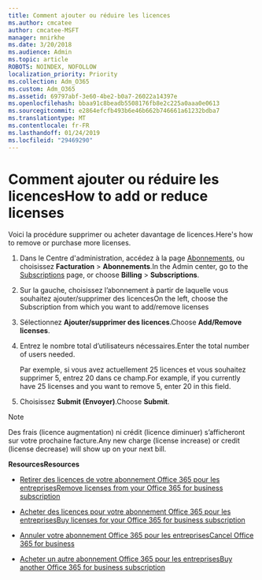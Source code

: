 ```yaml
---
title: Comment ajouter ou réduire les licences
ms.author: cmcatee
author: cmcatee-MSFT
manager: mnirkhe
ms.date: 3/20/2018
ms.audience: Admin
ms.topic: article
ROBOTS: NOINDEX, NOFOLLOW
localization_priority: Priority
ms.collection: Adm_O365
ms.custom: Adm_O365
ms.assetid: 69797abf-3e60-4be2-b0a7-26022a14397e
ms.openlocfilehash: bbaa91c8beadb5508176fb8e2c225a0aaa0e0613
ms.sourcegitcommit: e2864efcfb493b6e46b662b746661a61232bdba7
ms.translationtype: MT
ms.contentlocale: fr-FR
ms.lasthandoff: 01/24/2019
ms.locfileid: "29469290"
---
```

# <a name="how-to-add-or-reduce-licenses"></a><span data-ttu-id="1a8c1-102">Comment ajouter ou réduire les licences</span><span class="sxs-lookup"><span data-stu-id="1a8c1-102">How to add or reduce licenses</span></span>

<span data-ttu-id="1a8c1-103">Voici la procédure supprimer ou acheter davantage de licences.</span><span class="sxs-lookup"><span data-stu-id="1a8c1-103">Here's how to remove or purchase more licenses.</span></span>
  
1. <span data-ttu-id="1a8c1-104">Dans le Centre d'administration, accédez à la page [Abonnements](https://go.microsoft.com/fwlink/p/?linkid=842054), ou choisissez **Facturation** \> **Abonnements**.</span><span class="sxs-lookup"><span data-stu-id="1a8c1-104">In the Admin center, go to the [Subscriptions](https://go.microsoft.com/fwlink/p/?linkid=842054) page, or choose **Billing** \> **Subscriptions**.</span></span>
    
2. <span data-ttu-id="1a8c1-105">Sur la gauche, choisissez l’abonnement à partir de laquelle vous souhaitez ajouter/supprimer des licences</span><span class="sxs-lookup"><span data-stu-id="1a8c1-105">On the left, choose the Subscription from which you want to add/remove licenses</span></span>
    
3. <span data-ttu-id="1a8c1-106">Sélectionnez **Ajouter/supprimer des licences**.</span><span class="sxs-lookup"><span data-stu-id="1a8c1-106">Choose **Add/Remove licenses**.</span></span>
    
4. <span data-ttu-id="1a8c1-107">Entrez le nombre total d’utilisateurs nécessaires.</span><span class="sxs-lookup"><span data-stu-id="1a8c1-107">Enter the total number of users needed.</span></span>
    
    <span data-ttu-id="1a8c1-108">Par exemple, si vous avez actuellement 25 licences et vous souhaitez supprimer 5, entrez 20 dans ce champ.</span><span class="sxs-lookup"><span data-stu-id="1a8c1-108">For example, if you currently have 25 licenses and you want to remove 5, enter 20 in this field.</span></span>
    
5. <span data-ttu-id="1a8c1-109">Choisissez **Submit (Envoyer)**.</span><span class="sxs-lookup"><span data-stu-id="1a8c1-109">Choose **Submit**.</span></span>
    
> [!NOTE]
> <span data-ttu-id="1a8c1-110">Des frais (licence augmentation) ni crédit (licence diminuer) s’afficheront sur votre prochaine facture.</span><span class="sxs-lookup"><span data-stu-id="1a8c1-110">Any new charge (license increase) or credit (license decrease) will show up on your next bill.</span></span> 
  
 <span data-ttu-id="1a8c1-111">**Resources**</span><span class="sxs-lookup"><span data-stu-id="1a8c1-111">**Resources**</span></span>
  
- [<span data-ttu-id="1a8c1-112">Retirer des licences de votre abonnement Office 365 pour les entreprises</span><span class="sxs-lookup"><span data-stu-id="1a8c1-112">Remove licenses from your Office 365 for business subscription</span></span>](https://support.office.com/article/9c64d127-e2dd-4ecc-81f5-2f87e5a74803)
    
- [<span data-ttu-id="1a8c1-113">Acheter des licences pour votre abonnement Office 365 pour les entreprises</span><span class="sxs-lookup"><span data-stu-id="1a8c1-113">Buy licenses for your Office 365 for business subscription</span></span>](https://support.office.com/article/36081d8d-b3fa-4948-8c34-e217bba825e1)
    
- [<span data-ttu-id="1a8c1-114">Annuler votre abonnement Office 365 pour les entreprises</span><span class="sxs-lookup"><span data-stu-id="1a8c1-114">Cancel Office 365 for business</span></span>](https://support.office.com/article/b1bc0bef-4608-4601-813a-cdd9f746709a)
    
- [<span data-ttu-id="1a8c1-115">Acheter un autre abonnement Office 365 pour les entreprises</span><span class="sxs-lookup"><span data-stu-id="1a8c1-115">Buy another Office 365 for business subscription</span></span>](https://support.office.com/article/fab3b86c-3359-4042-8692-5d4dc7550b7c)
    

